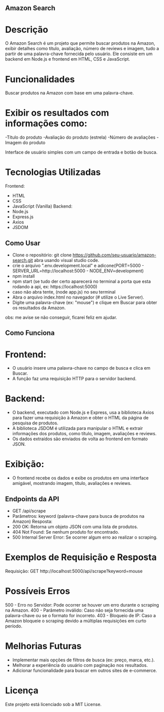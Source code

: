 ## Amazon Search

# Descrição
O Amazon Search é um projeto que permite buscar produtos na Amazon, exibir detalhes como título, avaliação, número de reviews e imagem, tudo a partir de uma palavra-chave fornecida pelo usuário. Ele consiste em um backend em Node.js e frontend em HTML, CSS e JavaScript.

# Funcionalidades
Buscar produtos na Amazon com base em uma palavra-chave.

# Exibir os resultados com informações como:
-Título do produto
-Avaliação do produto (estrela)
-Número de avaliações
-Imagem do produto

Interface de usuário simples com um campo de entrada e botão de busca.

# Tecnologias Utilizadas
Frontend:
 - HTML
 - CSS
 - JavaScript (Vanilla)
Backend:
 - Node.js
 - Express.js
 - Axios
 - JSDOM

## Como Usar
 - Clone o repositório: git clone https://github.com/seu-usuario/amazon-search.git abra usando visual studio code.
 - crie o arquivo ".env.development.local" e adicone(PORT=5000 - SERVER_URL=http://localhost:5000  - NODE_ENV=development)
 - npm install
 - npm start (se tudo der certo aparecerá no terminal a porta que esta rodando a api, ex: https://localhost:5000)
 - caso não abra tente, (node app.js) no seu terminal
 - Abra o arquivo index.html no navegador (# utilize o Live Server).
 - Digite uma palavra-chave (ex: "mouse") e clique em Buscar para obter os resultados da Amazon.

obs: me avise se não conseguir, ficarei feliz em ajudar.

## Como Funciona
# Frontend:
 - O usuário insere uma palavra-chave no campo de busca e clica em Buscar.
 - A função faz uma requisição HTTP para o servidor backend.
# Backend:
 - O backend, executado com Node.js e Express, usa a biblioteca Axios para fazer uma requisição à Amazon e obter o HTML da página de pesquisa de produtos.
 - A biblioteca JSDOM é utilizada para manipular o HTML e extrair informações dos produtos, como título, imagem, avaliações e reviews.
 - Os dados extraídos são enviados de volta ao frontend em formato JSON.
# Exibição:
 - O frontend recebe os dados e exibe os produtos em uma interface amigável, mostrando imagem, título, avaliações e reviews.

## Endpoints da API
- GET /api/scrape
 - Parâmetros: keyword (palavra-chave para busca de produtos na Amazon)
Resposta:
 - 200 OK: Retorna um objeto JSON com uma lista de produtos.
 - 404 Not Found: Se nenhum produto for encontrado.
 - 500 Internal Server Error: Se ocorrer algum erro ao realizar o scraping.

# Exemplos de Requisição e Resposta
Requisição: GET http://localhost:5000/api/scrape?keyword=mouse

# Possíveis Erros
500 - Erro no Servidor: Pode ocorrer se houver um erro durante o scraping na Amazon.
400 - Parâmetro inválido: Caso não seja fornecida uma palavra-chave ou se o formato for incorreto.
403 - Bloqueio de IP: Caso a Amazon bloqueie o scraping devido a múltiplas requisições em curto período.

# Melhorias Futuras
 - Implementar mais opções de filtros de busca (ex: preço, marca, etc.).
 - Melhorar a experiência do usuário com paginação nos resultados.
 - Adicionar funcionalidade para buscar em outros sites de e-commerce.
# Licença
Este projeto está licenciado sob a MIT License.
